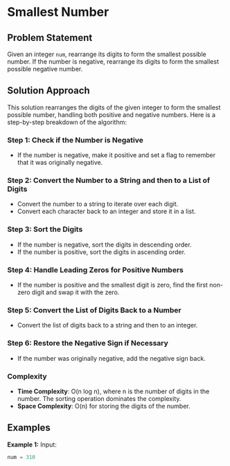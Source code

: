 # Smallest Number

## Problem Statement
Given an integer `num`, rearrange its digits to form the smallest possible number. If the number is negative, rearrange its digits to form the smallest possible negative number.

## Solution Approach

This solution rearranges the digits of the given integer to form the smallest possible number, handling both positive and negative numbers. Here is a step-by-step breakdown of the algorithm:

### Step 1: Check if the Number is Negative
- If the number is negative, make it positive and set a flag to remember that it was originally negative.

### Step 2: Convert the Number to a String and then to a List of Digits
- Convert the number to a string to iterate over each digit.
- Convert each character back to an integer and store it in a list.

### Step 3: Sort the Digits
- If the number is negative, sort the digits in descending order.
- If the number is positive, sort the digits in ascending order.

### Step 4: Handle Leading Zeros for Positive Numbers
- If the number is positive and the smallest digit is zero, find the first non-zero digit and swap it with the zero.

### Step 5: Convert the List of Digits Back to a Number
- Convert the list of digits back to a string and then to an integer.

### Step 6: Restore the Negative Sign if Necessary
- If the number was originally negative, add the negative sign back.

### Complexity
- **Time Complexity**: O(n log n), where n is the number of digits in the number. The sorting operation dominates the complexity.
- **Space Complexity**: O(n) for storing the digits of the number.

## Examples
**Example 1:**
Input:
```python
num = 310
